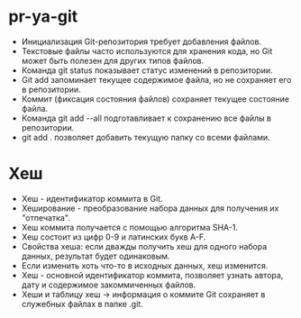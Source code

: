 # pr-ya-git

- Инициализация Git-репозитория требует добавления файлов.
- Текстовые файлы часто используются для хранения кода, но Git может быть полезен для других типов файлов.
- Команда git status показывает статус изменений в репозитории.
- Git add запоминает текущее содержимое файла, но не сохраняет его в репозитории.
- Коммит (фиксация состояния файлов) сохраняет текущее состояние файла.
- Команда git add --all подготавливает к сохранению все файлы в репозитории.
- git add . позволяет добавить текущую папку со всеми файлами.

# Хеш

- Хеш - идентификатор коммита в Git.
- Хеширование - преобразование набора данных для получения их "отпечатка".
- Хеш коммита получается с помощью алгоритма SHA-1.
- Хеш состоит из цифр 0-9 и латинских букв A-F.
- Свойства хеша: если дважды получить хеш для одного набора данных, результат будет одинаковым.
- Если изменить хоть что-то в исходных данных, хеш изменится.
- Хеш - основной идентификатор коммита, позволяет узнать автора, дату и содержимое закоммиченных файлов.
- Хеши и таблицу хеш → информация о коммите Git сохраняет в служебных файлах в папке .git.
